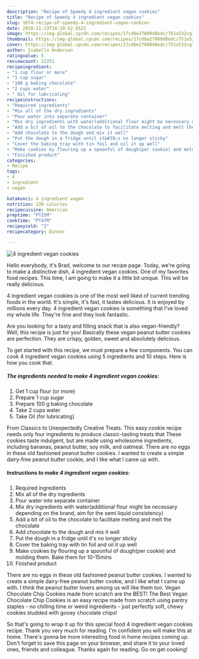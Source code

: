 ```yaml
---
description: "Recipe of Speedy 4 ingredient vegan cookies"
title: "Recipe of Speedy 4 ingredient vegan cookies"
slug: 1674-recipe-of-speedy-4-ingredient-vegan-cookies
date: 2020-11-13T14:29:52.652Z
image: https://img-global.cpcdn.com/recipes/17cdbe27809d8edc/751x532cq70/4-ingredient-vegan-cookies-recipe-main-photo.jpg
thumbnail: https://img-global.cpcdn.com/recipes/17cdbe27809d8edc/751x532cq70/4-ingredient-vegan-cookies-recipe-main-photo.jpg
cover: https://img-global.cpcdn.com/recipes/17cdbe27809d8edc/751x532cq70/4-ingredient-vegan-cookies-recipe-main-photo.jpg
author: Isabella Anderson
ratingvalue: 5
reviewcount: 12251
recipeingredient:
- "1 cup flour or more"
- "1 cup sugar"
- "100 g baking chocolate"
- "2 cups water"
- " Oil for lubricating"
recipeinstructions:
- "Required ingredients"
- "Mix all of the dry ingredients"
- "Pour water into separate container"
- "Mix dry ingredients with water(additional flour might be necessary depending on the brand, aim for the semi liquid consistency)"
- "Add a bit of oil to the chocolate to facilitate melting and melt the chocolate"
- "Add chocolate to the dough and mix it well"
- "Put the dough in a fridge until it&#39;s no longer sticky"
- "Cover the baking tray with tin foil and oil it up well"
- "Make cookies by flouring up a spoonful of dough(per cookie) and molding them. Bake them for 10-15mins"
- "Finished product"
categories:
- Recipe
tags:
- 4
- ingredient
- vegan

katakunci: 4 ingredient vegan 
nutrition: 239 calories
recipecuisine: American
preptime: "PT25M"
cooktime: "PT47M"
recipeyield: "2"
recipecategory: Dinner

---
```



![4 ingredient vegan cookies](https://img-global.cpcdn.com/recipes/17cdbe27809d8edc/751x532cq70/4-ingredient-vegan-cookies-recipe-main-photo.jpg)

Hello everybody, it's Brad, welcome to our recipe page. Today, we're going to make a distinctive dish, 4 ingredient vegan cookies. One of my favorites food recipes. This time, I am going to make it a little bit unique. This will be really delicious.

4 ingredient vegan cookies is one of the most well liked of current trending foods in the world. It's simple, it's fast, it tastes delicious. It is enjoyed by millions every day. 4 ingredient vegan cookies is something that I've loved my whole life. They're fine and they look fantastic.

Are you looking for a tasty and filling snack that is also vegan-friendly? Well, this recipe is just for you! Basically these vegan peanut butter cookies are perfection. They are crispy, golden, sweet and absolutely delicious.


To get started with this recipe, we must prepare a few components. You can cook 4 ingredient vegan cookies using 5 ingredients and 10 steps. Here is how you cook that.

<!--inarticleads1-->

##### The ingredients needed to make 4 ingredient vegan cookies:

1. Get 1 cup flour (or more)
1. Prepare 1 cup sugar
1. Prepare 100 g baking chocolate
1. Take 2 cups water
1. Take  Oil (for lubricating)


From Classics to Unexpectedly Creative Treats. This easy cookie recipe needs only four ingredients to produce classic-tasting treats that These cookies taste indulgent, but are made using wholesome ingredients, including bananas, peanut butter, soy milk, and oatmeal. There are no eggs in these old fashioned peanut butter cookies. I wanted to create a simple dairy-free peanut butter cookie, and I like what I came up with. 

<!--inarticleads2-->

##### Instructions to make 4 ingredient vegan cookies:

1. Required ingredients
1. Mix all of the dry ingredients
1. Pour water into separate container
1. Mix dry ingredients with water(additional flour might be necessary depending on the brand, aim for the semi liquid consistency)
1. Add a bit of oil to the chocolate to facilitate melting and melt the chocolate
1. Add chocolate to the dough and mix it well
1. Put the dough in a fridge until it&#39;s no longer sticky
1. Cover the baking tray with tin foil and oil it up well
1. Make cookies by flouring up a spoonful of dough(per cookie) and molding them. Bake them for 10-15mins
1. Finished product


There are no eggs in these old fashioned peanut butter cookies. I wanted to create a simple dairy-free peanut butter cookie, and I like what I came up with. I think the peanut butter lovers among us will like them too. Vegan Chocolate Chip Cookies made from scratch are the BEST! The Best Vegan Chocolate Chip Cookies is an easy recipe made from scratch using pantry staples - no chilling time or weird ingredients - just perfectly soft, chewy cookies studded with gooey chocolate chips! 

So that's going to wrap it up for this special food 4 ingredient vegan cookies recipe. Thank you very much for reading. I'm confident you will make this at home. There's gonna be more interesting food in home recipes coming up. Don't forget to save this page on your browser, and share it to your loved ones, friends and colleague. Thanks again for reading. Go on get cooking!
